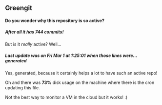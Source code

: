 ## Greengit

#### Do you wonder why this repository is so active?

##### After all it has 744 commits!

But is it *really* active? Well...

##### Last update was on Fri Mar 1 at 1:25:01 when those lines were... generated

Yes, generated, because it certainly helps a lot to have such an active repo!

Oh and there was **73%** disk usage on the machine
where there is the cron updating this file.

Not the best way to monitor a VM in the cloud but it works! :)
